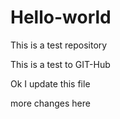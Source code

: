 # Hello-world
This is a test repository

This is a test to GIT-Hub

Ok I update this file

more changes here